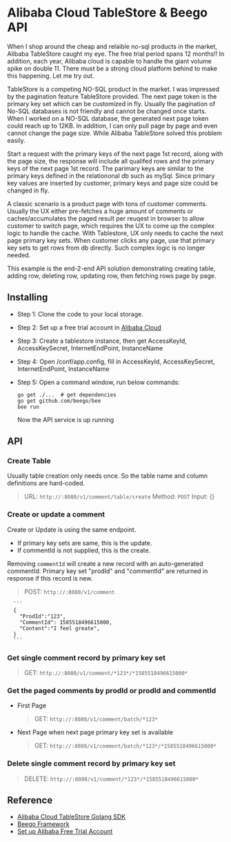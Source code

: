 # Alibaba Cloud TableStore & Beego API

When I shop around the cheap and relaible no-sql products in the market, Alibaba TableStore caught my eye. The free trial period spans 12 months!! In addition, each year, Alibaba cloud is capable to handle the giant volume spike on double 11. There must be a strong cloud platform behind to make this happening. Let me try out. 

TableStore is a competing NO-SQL product in the market. I was impressed by the pagination feature TableStore provided. The next page token is the primary key set which can be customized in fly. Usually the pagination of No-SQL databases is not friendly and cannot be changed once starts. When I worked on a NO-SQL database, the generated next page token could reach up to 12KB. In addition, I can only pull page by page and even cannot change the page size. While Alibaba TableStore solved this problem easily. 

Start a request with the primary keys of the next page 1st record, along with the page size, the response will include all qualifed rows and the primary keys of the next page 1st record. The parimary keys are similar to the primary keys defined in the relationonal db such as mySql. Since primary key values are inserted by customer, primary keys and page size could be changed in fly.

A classic scenario is a product page with tons of customer comments. Usually the UX either pre-fetches a huge amount of comments or caches/accumulates the paged result per reuqest in browser to allow customer to switch page, which requires the UX to come up the complex logic to handle the cache. With Tablestore, UX only needs to cache the next page primary key sets. When customer clicks any page, use that primary key sets to get rows from db directly. Such complex logic is no longer needed. 

This example is the end-2-end API solution demonstrating creating table, adding row, deleting row, updating row, then fetching rows page by page. 

## Installing

* Step 1: Clone the code to your local storage. 
* Step 2: Set up a free trial account in [Alibaba Cloud](https://us.alibabacloud.com)
* Step 3: Create a tablestore instance, then get AccessKeyId, AccessKeySecret, InternetEndPoint, InstanceName
* Step 4: Open /conf/app.config, fill in AccessKeyId, AccessKeySecret, InternetEndPoint, InstanceName 
* Step 5: Open a command window, run below commands:

  ```dos
  go get ./...  # get dependencies
  go get github.com/beego/bee
  bee run
  ```
  Now the API service is up running
  

## API
### Create Table
Usually table creation only needs once. So the table name and column definitions are hard-coded. 

  > URL:    `http://:8080/v1/comment/table/create`
  > Method: `POST`
  > Input:  {}

### Create or update a comment
Create or Update is using the same endpoint. 
  - If primary key sets are same, this is the update. 
  - If commentId is not supplied, this is the create.

Removing `commentId` will create a new record with an auto-generated commentId. Primary key set "prodId" and "commentId" are returned in response if this record is new.

  > POST:    `http://:8080/v1/comment`

      ```
      {
        "ProdId":"123",
        "CommentId": 1585518496615000,   
        "Content":"I feel greate",
      }
      ```

### Get single comment record by primary key set

  > GET:    `http://:8080/v1/comment/*123*/*1585518496615000*`
  

### Get the paged comments by prodId or prodId and commentId

  - First Page
    > GET:    `http://:8080/v1/comment/batch/*123*`

  - Next Page when next page primary key set is available
    > GET:    `http://:8080/v1/comment/batch/*123*/*1585518496615000*`

### Delete single comment record by primary key set

  > DELETE:    `http://:8080/v1/comment/*123*/*1585518496615000*`

## Reference
 * [Alibaba Cloud TableStore Golang SDK](https://github.com/aliyun/alibaba-cloud-sdk-go)
 * [Beego Framework](https://github.com/astaxie/beego)
 * [Set up Alibaba Free Trial Account](https://us.alibabacloud.com)
 

